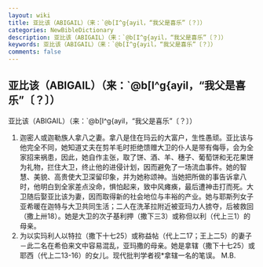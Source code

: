 ```yaml
---
layout: wiki
title: 亚比该（ABIGAIL）（来：`@b[I^g{ayil，“我父是喜乐”〔？〕）
categories: NewBibleDictionary
description: 亚比该（ABIGAIL）（来：`@b[I^g{ayil，“我父是喜乐”〔？〕）
keywords: 亚比该（ABIGAIL）（来：`@b[I^g{ayil，“我父是喜乐”〔？〕）
comments: false
---
```


## 亚比该（ABIGAIL）（来：`@b[I^g{ayil，“我父是喜乐”〔？〕）



亚比该（ABIGAIL）（来：`@b[I^g{ayil，“我父是喜乐”〔？〕）
1. 迦密人或迦勒族人拿八之妻。拿八是住在玛云的大富户，生性愚顽。亚比该与他完全不同，她知道丈夫在剪羊毛时拒绝馈赠大卫的仆人是带有侮辱，会为全家招来祸患，因此，她自作主张，取了饼、酒、羊、穗子、葡萄饼和无花果饼为礼物，拦住大卫，终止他的进侵计划，因而避免了一场流血事件。她的智慧、美貌、高贵使大卫深留印象，并为她称颂神。当她把所做的事告诉拿八时，他明白到全家差点没命，惧怕起来，致中风瘫痪，最后遭神击打而死。大卫随后娶亚比该为妻，因而取得新的社会地位与丰裕的产业。她与耶斯列女子亚希暖在迦特与大卫共同生活；二人在洗革拉附近被亚玛力人掳夺，后被救回（撒上卅18）。她是大卫的次子基利押（撒下三3）或称但以利（代上三1）的母亲。
2. 为以实玛利人以特拉（撒下十七25）或称益帖（代上二17；王上二5）的妻子－此二名在希伯来文中容易混乱，亚玛撒的母亲。她是拿辖（撒下十七25）或耶西（代上二13-16）的女儿。现代批判学者视*拿辖一名的笔误。
M.B.




